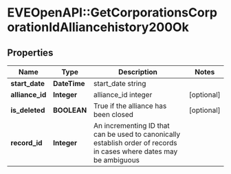 # EVEOpenAPI::GetCorporationsCorporationIdAlliancehistory200Ok

## Properties
Name | Type | Description | Notes
------------ | ------------- | ------------- | -------------
**start_date** | **DateTime** | start_date string | 
**alliance_id** | **Integer** | alliance_id integer | [optional] 
**is_deleted** | **BOOLEAN** | True if the alliance has been closed | [optional] 
**record_id** | **Integer** | An incrementing ID that can be used to canonically establish order of records in cases where dates may be ambiguous | 



